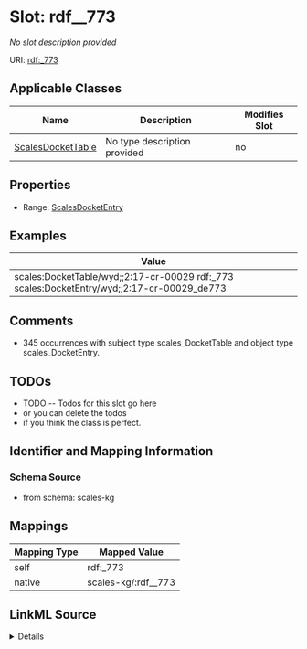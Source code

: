 

# Slot: rdf__773


_No slot description provided_





URI: [rdf:_773](http://www.w3.org/1999/02/22-rdf-syntax-ns#_773)



<!-- no inheritance hierarchy -->





## Applicable Classes

| Name | Description | Modifies Slot |
| --- | --- | --- |
| [ScalesDocketTable](../classes/ScalesDocketTable.md) | No type description provided |  no  |







## Properties

* Range: [ScalesDocketEntry](../classes/ScalesDocketEntry.md)






## Examples

| Value |
| --- |
| scales:DocketTable/wyd;;2:17-cr-00029 rdf:_773 scales:DocketEntry/wyd;;2:17-cr-00029_de773 |

## Comments

* 345 occurrences with subject type scales_DocketTable and object type scales_DocketEntry.

## TODOs

* TODO -- Todos for this slot go here
* or you can delete the todos
* if you think the class is perfect.

## Identifier and Mapping Information







### Schema Source


* from schema: scales-kg




## Mappings

| Mapping Type | Mapped Value |
| ---  | ---  |
| self | rdf:_773 |
| native | scales-kg/:rdf__773 |




## LinkML Source

<details>
```yaml
name: rdf__773
description: No slot description provided
todos:
- TODO -- Todos for this slot go here
- or you can delete the todos
- if you think the class is perfect.
comments:
- 345 occurrences with subject type scales_DocketTable and object type scales_DocketEntry.
examples:
- value: scales:DocketTable/wyd;;2:17-cr-00029 rdf:_773 scales:DocketEntry/wyd;;2:17-cr-00029_de773
from_schema: scales-kg
rank: 1000
slot_uri: rdf:_773
alias: rdf__773
domain_of:
- scales_DocketTable
range: scales_DocketEntry

```
</details>